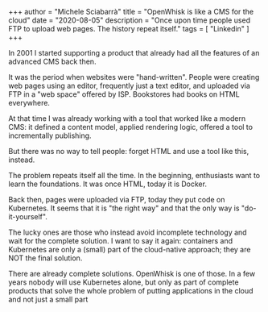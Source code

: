 +++
author = "Michele Sciabarrà"
title = "OpenWhisk is like a CMS for the cloud"
date = "2020-08-05"
description = "Once upon time people used FTP to upload web pages. The history repeat itself."
tags = [ "Linkedin" ]
+++


In 2001 I started supporting a product that already had all the features of an advanced CMS back then.

It was the period when websites were "hand-written". People were creating web pages using an editor, frequently just a text editor, and uploaded via FTP in a "web space" offered by ISP.  Bookstores had books on HTML everywhere.

At that time I was already working with a tool that worked like a modern CMS: it defined a content model, applied rendering logic, offered a tool to incrementally publishing. 

But there was no way to tell people: forget HTML and use a tool like this, instead.

The problem repeats itself all the time. In the beginning, enthusiasts want to learn the foundations. It was once HTML, today it is Docker. 

Back then, pages were uploaded via FTP, today they put code on Kubernetes. It seems that it is "the right way" and that the only way is "do-it-yourself".

The lucky ones are those who instead avoid incomplete technology and wait for the complete solution. I want to say it again:  containers and Kubernetes are only a (small) part of the cloud-native approach; they are NOT the final solution.

There are already complete solutions. OpenWhisk is one of those.  In a few years nobody will use Kubernetes alone, but only as part of complete products that solve the whole problem of putting applications in the cloud and not just a small part
<!--stackedit_data:
eyJoaXN0b3J5IjpbMTcwNzMzMjc2NiwzMDQ2ODYwNzddfQ==
-->